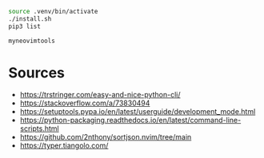 ```bash
source .venv/bin/activate
./install.sh
pip3 list

myneovimtools
```

# Sources

- https://trstringer.com/easy-and-nice-python-cli/
- https://stackoverflow.com/a/73830494
- https://setuptools.pypa.io/en/latest/userguide/development_mode.html
- https://python-packaging.readthedocs.io/en/latest/command-line-scripts.html
- https://github.com/2nthony/sortjson.nvim/tree/main
- https://typer.tiangolo.com/
